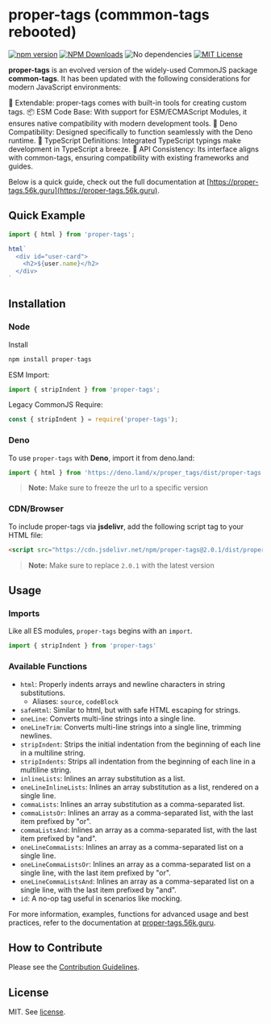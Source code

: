 # proper-tags (commmon-tags rebooted)

[![npm version](https://badge.fury.io/js/proper-tags.svg)](https://badge.fury.io/js/proper-tags) [![NPM Downloads](https://img.shields.io/npm/dw/proper-tags.svg)](https://www.npmjs.org/package/proper-tags)
![No dependencies](https://img.shields.io/badge/dependencies-none-brightgreen) [![MIT License](https://img.shields.io/badge/license-MIT-blue.svg)](https://github.com/Hexagon/proper-tags/blob/master/LICENSE)

**proper-tags** is an evolved version of the widely-used CommonJS package **common-tags**. It has been updated with the following considerations for modern JavaScript environments:

🌟 Extendable: proper-tags comes with built-in tools for creating custom tags.
📦 ESM Code Base: With support for ESM/ECMAScript Modules, it ensures native compatibility with modern development tools.
🦕 Deno Compatibility: Designed specifically to function seamlessly with the Deno runtime.
📝 TypeScript Definitions: Integrated TypeScript typings make development in TypeScript a breeze.
🔄 API Consistency: Its interface aligns with common-tags, ensuring compatibility with existing frameworks and guides.

Below is a quick guide, check out the full documentation at [https://proper-tags.56k.guru](https://proper-tags.56k.guru).

## Quick Example

```js
import { html } from 'proper-tags';

html`
  <div id="user-card">
    <h2>${user.name}</h2>
  </div>
`
```
## Installation

### Node

Install

```js
npm install proper-tags
```

ESM Import:

```js
import { stripIndent } from 'proper-tags';
```

Legacy CommonJS Require:

```js
const { stripIndent } = require('proper-tags');
```

### Deno 

To use `proper-tags` with **Deno**, import it from deno.land:

```js
import { html } from 'https://deno.land/x/proper_tags/dist/proper-tags.js';
```

> **Note:** Make sure to freeze the url to a specific version

### CDN/Browser

To include proper-tags via **jsdelivr**, add the following script tag to your HTML file:

```html
<script src="https://cdn.jsdelivr.net/npm/proper-tags@2.0.1/dist/proper-tags.umd.js"></script>
```

> **Note:** Make sure to replace `2.0.1` with the latest version


## Usage

### Imports

Like all ES modules, `proper-tags` begins with an `import`.

```js
import { stripIndent } from 'proper-tags'
```

### Available Functions

* `html`: Properly indents arrays and newline characters in string substitutions.
   * Aliases: `source`, `codeBlock`
* `safeHtml`: Similar to html, but with safe HTML escaping for strings.
* `oneLine`: Converts multi-line strings into a single line.
* `oneLineTrim`: Converts multi-line strings into a single line, trimming newlines.
* `stripIndent`: Strips the initial indentation from the beginning of each line in a multiline string.
* `stripIndents`: Strips all indentation from the beginning of each line in a multiline string.
* `inlineLists`: Inlines an array substitution as a list.
* `oneLineInlineLists`: Inlines an array substitution as a list, rendered on a single line.
* `commaLists`: Inlines an array substitution as a comma-separated list.
* `commaListsOr`: Inlines an array as a comma-separated list, with the last item prefixed by "or".
* `commaListsAnd`: Inlines an array as a comma-separated list, with the last item prefixed by "and".
* `oneLineCommaLists`: Inlines an array as a comma-separated list on a single line.
* `oneLineCommaListsOr`: Inlines an array as a comma-separated list on a single line, with the last item prefixed by "or".
* `oneLineCommaListsAnd`: Inlines an array as a comma-separated list on a single line, with the last item prefixed by "and".
* `id`: A no-op tag useful in scenarios like mocking.

For more information, examples, functions for advanced usage and best practices, refer to the documentation at [proper-tags.56k.guru](https://proper-tags.56k.guru).

## How to Contribute

Please see the [Contribution Guidelines](https://proper-tags.56k.guru/contributing.html).

## License

MIT. See [license](https://proper-tags.56k.guru/license.html).
